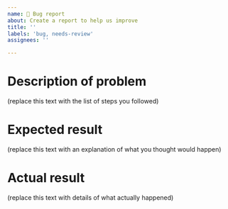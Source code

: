 ```yaml
---
name: 🐛 Bug report
about: Create a report to help us improve
title: ''
labels: 'bug, needs-review'
assignees: ''

---
```


# Description of problem

(replace this text with the list of steps you followed)

# Expected result

(replace this text with an explanation of what you thought would happen)

# Actual result

(replace this text with details of what actually happened)
